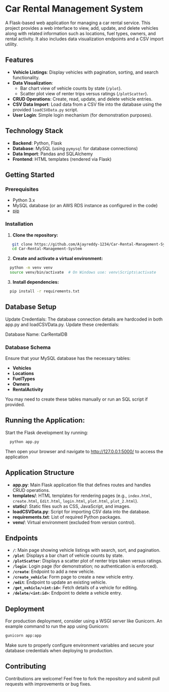 # Car Rental Management System

A Flask-based web application for managing a car rental service. This project provides a web interface to view, add, update, and delete vehicles along with related information such as locations, fuel types, owners, and rental activity. It also includes data visualization endpoints and a CSV import utility.

## Features

- **Vehicle Listings**: Display vehicles with pagination, sorting, and search functionality.
- **Data Visualization**: 
  - Bar chart view of vehicle counts by state (`/plot`).
  - Scatter plot view of renter trips versus ratings (`/plotScatter`).
- **CRUD Operations**: Create, read, update, and delete vehicle entries.
- **CSV Data Import**: Load data from a CSV file into the database using the provided `loadCSVData.py` script.
- **User Login**: Simple login mechanism (for demonstration purposes).

## Technology Stack

- **Backend**: Python, Flask
- **Database**: MySQL (using `pymysql` for database connections)
- **Data Import**: Pandas and SQLAlchemy
- **Frontend**: HTML templates (rendered via Flask)

## Getting Started

### Prerequisites

- Python 3.x
- MySQL database (or an AWS RDS instance as configured in the code)
- [pip](https://pip.pypa.io/en/stable/)

### Installation

1. **Clone the repository:**
```bash
   git clone https://github.com/Ajayreddy-1234/Car-Rental-Management-System.git
   cd Car-Rental-Management-System
```
2. **Create and activate a virtual environment:**
```bash
  python -m venv venv
  source venv/bin/activate  # On Windows use: venv\Scripts\activate
```
3. **Install dependencies:**
```bash
  pip install -r requirements.txt
```
## Database Setup
Update Credentials:
The database connection details are hardcoded in both app.py and loadCSVData.py. Update these credentials:

Database Name: CarRentalDB
### Database Schema

Ensure that your MySQL database has the necessary tables:

- **Vehicles**
- **Locations**
- **FuelTypes**
- **Owners**
- **RentalActivity**

You may need to create these tables manually or run an SQL script if provided.

## Running the Application:
Start the Flask development by running:
```bash
  python app.py
```
Then open your browser and navigate to http://127.0.0.1:5000/ to access the application

## Application Structure

- **app.py**: Main Flask application file that defines routes and handles CRUD operations.
- **templates/**: HTML templates for rendering pages (e.g., `index.html`, `create.html`, `Edit.html`, `login.html`, `plot.html`, `plot_2.html`).
- **static/**: Static files such as CSS, JavaScript, and images.
- **loadCSVData.py**: Script for importing CSV data into the database.
- **requirements.txt**: List of required Python packages.
- **venv/**: Virtual environment (excluded from version control).

## Endpoints

- **`/`**: Main page showing vehicle listings with search, sort, and pagination.
- **`/plot`**: Displays a bar chart of vehicle counts by state.
- **`/plotScatter`**: Displays a scatter plot of renter trips taken versus ratings.
- **`/login`**: Login page (for demonstration; no authentication is enforced).
- **`/create`**: Endpoint to add a new vehicle.
- **`/create_vehicle`**: Form page to create a new vehicle entry.
- **`/edit`**: Endpoint to update an existing vehicle.
- **`/get_vehicle/<int:id>`**: Fetch details of a vehicle for editing.
- **`/delete/<int:id>`**: Endpoint to delete a vehicle entry.

## Deployment

For production deployment, consider using a WSGI server like Gunicorn. An example command to run the app using Gunicorn:

```bash
gunicorn app:app
```

Make sure to properly configure environment variables and secure your database credentials when deploying to production.

## Contributing

Contributions are welcome! Feel free to fork the repository and submit pull requests with improvements or bug fixes.

